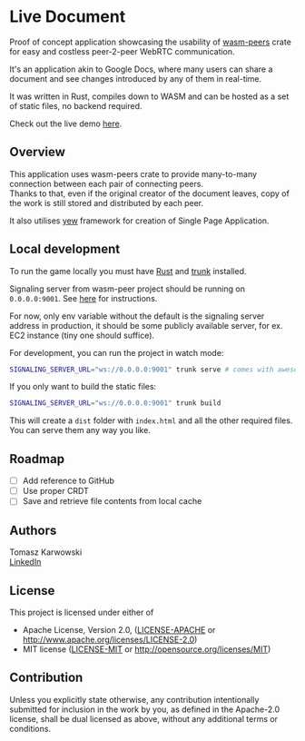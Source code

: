 # Live Document

Proof of concept application showcasing the usability of [wasm-peers](https://github.com/wasm-peers/wasm-peers#readme)
crate for easy and costless peer-2-peer WebRTC communication.

It's an application akin to Google Docs, where many users can share a document and see changes introduced by any
of them in real-time.

It was written in Rust, compiles down to WASM and can be hosted as a set of static files, no backend required.

Check out the live demo [here](http://live-document.s3-website.eu-central-1.amazonaws.com/).

## Overview

This application uses wasm-peers crate to provide many-to-many connection between each pair of connecting peers.  
Thanks to that, even if the original creator of the document leaves, copy of the work is still stored and distributed by each peer.

It also utilises [yew](https://yew.rs/) framework for creation of Single Page Application.

## Local development

To run the game locally you must have [Rust](https://www.rust-lang.org/tools/install)
and [trunk](https://trunkrs.dev/) installed.

Signaling server from wasm-peer project should be running on `0.0.0.0:9001`.
See [here](https://github.com/wasm-peers/wasm-peers/tree/main/signaling-server) for instructions.

For now, only env variable without the default is the signaling server address 
in production, it should be some publicly available server, for ex. EC2 instance (tiny one should suffice).

For development, you can run the project in watch mode:

```bash
SIGNALING_SERVER_URL="ws://0.0.0.0:9001" trunk serve # comes with awesome hot-reloading
```

If you only want to build the static files:

```bash
SIGNALING_SERVER_URL="ws://0.0.0.0:9001" trunk build
```

This will create a `dist` folder with `index.html` and all the other required files.
You can serve them any way you like.

## Roadmap
- [ ] Add reference to GitHub
- [ ] Use proper CRDT
- [ ] Save and retrieve file contents from local cache

## Authors

Tomasz Karwowski  
[LinkedIn](https://www.linkedin.com/in/tomek-karwowski/)

## License

This project is licensed under either of

* Apache License, Version 2.0, ([LICENSE-APACHE](LICENSE-APACHE) or
  http://www.apache.org/licenses/LICENSE-2.0)
* MIT license ([LICENSE-MIT](LICENSE-MIT) or
  http://opensource.org/licenses/MIT)

## Contribution

Unless you explicitly state otherwise, any contribution intentionally submitted
for inclusion in the work by you, as defined in the Apache-2.0 license,
shall be dual licensed as above, without any additional terms or conditions.

